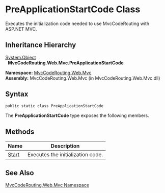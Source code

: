 PreApplicationStartCode Class
=============================
Executes the initialization code needed to use MvcCodeRouting with ASP.NET MVC.


Inheritance Hierarchy
---------------------
[System.Object][1]  
  **MvcCodeRouting.Web.Mvc.PreApplicationStartCode**  

**Namespace:** [MvcCodeRouting.Web.Mvc][2]  
**Assembly:** MvcCodeRouting.Web.Mvc (in MvcCodeRouting.Web.Mvc.dll)

Syntax
------

```csharp
public static class PreApplicationStartCode
```

The **PreApplicationStartCode** type exposes the following members.


Methods
-------

Name       | Description                       
---------- | --------------------------------- 
[Start][3] | Executes the initialization code. 


See Also
--------
[MvcCodeRouting.Web.Mvc Namespace][2]  

[1]: http://msdn.microsoft.com/en-us/library/e5kfa45b
[2]: ../README.md
[3]: Start.md